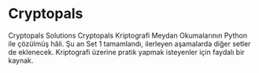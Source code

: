 # Cryptopals
Cryptopals Solutions Cryptopals Kriptografi Meydan Okumalarının Python ile çözülmüş hâli. Şu an Set 1 tamamlandı, ilerleyen aşamalarda diğer setler de eklenecek. Kriptografi üzerine pratik yapmak isteyenler için faydalı bir kaynak.
